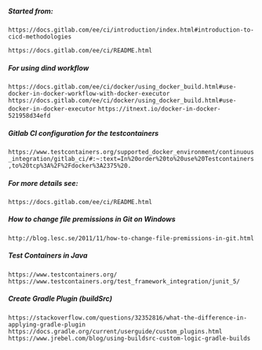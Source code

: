 ##### Started from:

```https://docs.gitlab.com/ee/ci/introduction/index.html#introduction-to-cicd-methodologies```

```https://docs.gitlab.com/ee/ci/README.html```

##### For using dind workflow
```https://docs.gitlab.com/ee/ci/docker/using_docker_build.html#use-docker-in-docker-workflow-with-docker-executor```
```https://docs.gitlab.com/ee/ci/docker/using_docker_build.html#use-docker-in-docker-executor```
```https://itnext.io/docker-in-docker-521958d34efd```

##### Gitlab CI configuration for the testcontainers
```https://www.testcontainers.org/supported_docker_environment/continuous_integration/gitlab_ci/#:~:text=In%20order%20to%20use%20Testcontainers,to%20tcp%3A%2F%2Fdocker%3A2375%20.```

##### For more details see:
```https://docs.gitlab.com/ee/ci/README.html```

##### How to change file premissions in Git on Windows
```http://blog.lesc.se/2011/11/how-to-change-file-premissions-in-git.html```

##### Test Containers in Java
```https://www.testcontainers.org/```
```https://www.testcontainers.org/test_framework_integration/junit_5/```

##### Create Gradle Plugin (buildSrc)
```https://stackoverflow.com/questions/32352816/what-the-difference-in-applying-gradle-plugin```
```https://docs.gradle.org/current/userguide/custom_plugins.html```
```https://www.jrebel.com/blog/using-buildsrc-custom-logic-gradle-builds```
